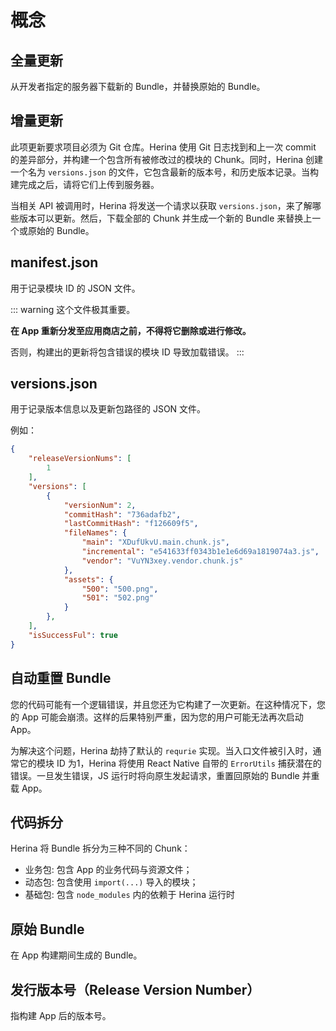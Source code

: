 # 概念

## 全量更新

从开发者指定的服务器下载新的 Bundle，并替换原始的 Bundle。

## 增量更新

此项更新要求项目必须为 Git 仓库。Herina 使用 Git 日志找到和上一次 commit 的差异部分，并构建一个包含所有被修改过的模块的 Chunk。同时，Herina 创建一个名为 `versions.json` 的文件，它包含最新的版本号，和历史版本记录。当构建完成之后，请将它们上传到服务器。

当相关 API 被调用时，Herina 将发送一个请求以获取 `versions.json`，来了解哪些版本可以更新。然后，下载全部的 Chunk 并生成一个新的 Bundle 来替换上一个或原始的 Bundle。

## manifest.json

用于记录模块 ID 的 JSON 文件。

::: warning
这个文件极其重要。

**在 App 重新分发至应用商店之前，不得将它删除或进行修改。**

否则，构建出的更新将包含错误的模块 ID 导致加载错误。
:::

## versions.json

用于记录版本信息以及更新包路径的 JSON 文件。

例如：

```json
{
    "releaseVersionNums": [
        1
    ],
    "versions": [
        {
            "versionNum": 2,
            "commitHash": "736adafb2",
            "lastCommitHash": "f126609f5",
            "fileNames": {
                "main": "XDufUkvU.main.chunk.js",
                "incremental": "e541633ff0343b1e1e6d69a1819074a3.js",
                "vendor": "VuYN3xey.vendor.chunk.js"
            },
            "assets": {
                "500": "500.png",
                "501": "502.png"
            }
        },
    ],
    "isSuccessFul": true
}
```

## 自动重置 Bundle

您的代码可能有一个逻辑错误，并且您还为它构建了一次更新。在这种情况下，您的 App 可能会崩溃。这样的后果特别严重，因为您的用户可能无法再次启动 App。

为解决这个问题，Herina 劫持了默认的 `requrie` 实现。当入口文件被引入时，通常它的模块 ID 为1，Herina 将使用 React Native 自带的 `ErrorUtils` 捕获潜在的错误。一旦发生错误，JS 运行时将向原生发起请求，重置回原始的 Bundle 并重载 App。

## 代码拆分

Herina 将 Bundle 拆分为三种不同的 Chunk：

- 业务包: 包含 App 的业务代码与资源文件；
- 动态包: 包含使用 `import(...)` 导入的模块；
- 基础包: 包含 `node_modules` 内的依赖于 Herina 运行时

## 原始 Bundle

在 App 构建期间生成的 Bundle。

## 发行版本号（Release Version Number）

指构建 App 后的版本号。